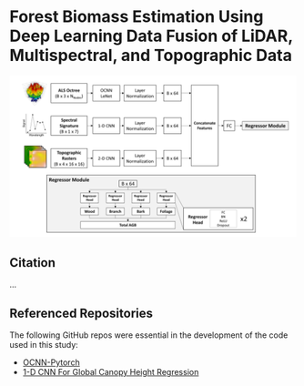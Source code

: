 # Forest Biomass Estimation Using Deep Learning Data Fusion of LiDAR, Multispectral, and Topographic Data

<img src="images/fusion_model_architecture.png" alt= "fusion_model_architecture">

## Citation
...

## Referenced Repositories
The following GitHub repos were essential in the development of the code used in this study:

- [OCNN-Pytorch](https://github.com/octree-nn/ocnn-pytorch)
- [1-D CNN For Global Canopy Height Regression](https://github.com/langnico/GEDI-BDL)



 